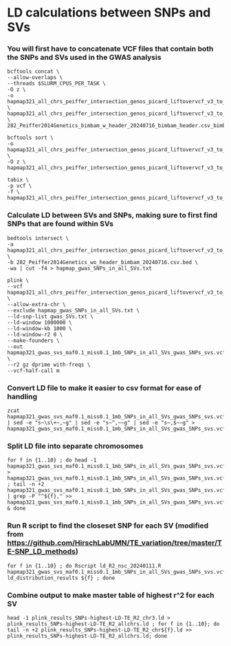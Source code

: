 # LD calculations between SNPs and SVs
### You will first have to concatenate VCF files that contain both the SNPs and SVs used in the GWAS analysis
```
bcftools concat \
--allow-overlaps \
--threads $SLURM_CPUS_PER_TASK \
-O z \
-o hapmap321_all_chrs_peiffer_intersection_genos_picard_liftovervcf_v3_to_v4_to_v5NAM_w_gwas_SNPs_gwas_svs_concat.vcf.gz \
hapmap321_all_chrs_peiffer_intersection_genos_picard_liftovervcf_v3_to_v4_to_v5NAM_sorted_gwas_SNPs.vcf.gz \
282_Peiffer2014Genetics_bimbam_w_header_20240716_bimbam_header.csv_bimbam_gwas_svs_reheader_sorted_hapmap_order.vcf.gz
```
```
bcftools sort \
-o hapmap321_all_chrs_peiffer_intersection_genos_picard_liftovervcf_v3_to_v4_to_v5NAM_w_gwas_SNPs_gwas_svs_concat_sorted.vcf.gz \
-O z \
hapmap321_all_chrs_peiffer_intersection_genos_picard_liftovervcf_v3_to_v4_to_v5NAM_w_gwas_SNPs_gwas_svs_concat.vcf.gz
```
```
tabix \
-p vcf \
-f \
hapmap321_all_chrs_peiffer_intersection_genos_picard_liftovervcf_v3_to_v4_to_v5NAM_w_gwas_SNPs_gwas_svs_concat_sorted.vcf.gz
```
### Calculate LD between SVs and SNPs, making sure to first find SNPs that are found within SVs
```
bedtools intersect \
-a hapmap321_all_chrs_peiffer_intersection_genos_picard_liftovervcf_v3_to_v4_to_v5NAM_sorted_gwas_SNPs.vcf.gz.bed \
-b 282_Peiffer2014Genetics_wo_header_bimbam_20240716.csv.bed \
-wa | cut -f4 > hapmap_gwas_SNPs_in_all_SVs.txt
```

```
plink \
--vcf hapmap321_all_chrs_peiffer_intersection_genos_picard_liftovervcf_v3_to_v4_to_v5NAM_w_gwas_SNPs_gwas_svs_cat_sorted.vcf.gz \
--allow-extra-chr \
--exclude hapmap_gwas_SNPs_in_all_SVs.txt \
--ld-snp-list gwas_SVs.txt \
--ld-window 1000000 \
--ld-window-kb 1000 \
--ld-window-r2 0 \
--make-founders \
--out hapmap321_gwas_svs_maf0.1_miss0.1_1mb_SNPs_in_all_SVs_gwas_SNPs_svs.vcf_ld \
--r2 gz dprime with-freqs \
--vcf-half-call m

```
### Convert LD file to make it easier to csv format for ease of handling
```
zcat hapmap321_gwas_svs_maf0.1_miss0.1_1mb_SNPs_in_all_SVs_gwas_SNPs_svs.vcf_ld.ld.gz | sed -e "s~\s\+~,~g" | sed -e "s~^,~~g" | sed -e "s~,$~~g" > hapmap321_gwas_svs_maf0.1_miss0.1_1mb_SNPs_in_all_SVs_gwas_SNPs_svs.vcf_ld.ld_sedcomma
```
### Split LD file into separate chromosomes
```
for f in {1..10} ; do head -1 hapmap321_gwas_svs_maf0.1_miss0.1_1mb_SNPs_in_all_SVs_gwas_SNPs_svs.vcf_ld.ld_sedcomma > hapmap321_gwas_svs_maf0.1_miss0.1_1mb_SNPs_in_all_SVs_gwas_SNPs_svs.vcf_chr${f}_ld.ld_sedcomma ; tail -n +2 hapmap321_gwas_svs_maf0.1_miss0.1_1mb_SNPs_in_all_SVs_gwas_SNPs_svs.vcf_ld.ld_sedcomma | grep -P "^${f}," >> hapmap321_gwas_svs_maf0.1_miss0.1_1mb_SNPs_in_all_SVs_gwas_SNPs_svs.vcf_chr${f}_ld.ld_sedcomma & done
```
### Run R script to find the closeset SNP for each SV (modified from https://github.com/HirschLabUMN/TE_variation/tree/master/TE-SNP_LD_methods)
```
for f in {1..10} ; do Rscript ld_R2_nsc_20240111.R hapmap321_gwas_svs_maf0.1_miss0.1_1mb_SNPs_in_all_SVs_gwas_SNPs_svs.vcf_chr${f}_ld.ld_sedcomma ld_distribution_results ${f} ; done
```

### Combine output to make master table of highest r^2 for each SV
```
head -1 plink_results_SNPs-highest-LD-TE_R2_chr3.ld > plink_results_SNPs-highest-LD-TE_R2_allchrs.ld ; for f in {1..10}; do tail -n +2 plink_results_SNPs-highest-LD-TE_R2_chr${f}.ld >> plink_results_SNPs-highest-LD-TE_R2_allchrs.ld; done
```
